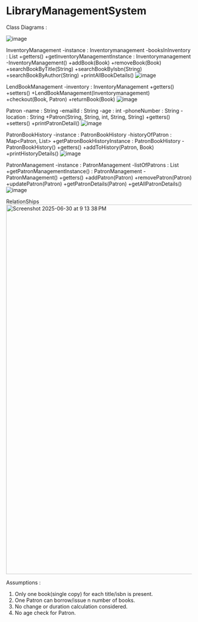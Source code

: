 # LibraryManagementSystem

Class Diagrams :


![image](https://github.com/user-attachments/assets/9d759a08-2390-4779-ae58-917c1bd1db99)

InventoryManagement
-instance : Inventorymanagement
-booksInInventory : List<Book>
+getters()
+getInventoryManagementInstance : Inventorymanagement
-InventoryManagement()
+addBook(Book)
+removeBook(Book)
+searchBookByTitle(String)
+searchBookByIsbn(String)
+searchBookByAuthor(String)
+printAllBookDetails()
![image](https://github.com/user-attachments/assets/77c74958-1279-415d-8d5a-016af8a4a7cb)

LendBookManagement
-inventory : InventoryManagement
+getters()
+setters()
+LendBookManagement(Inventorymanagement)
+checkout(Book, Patron)
+returnBook(Book)
![image](https://github.com/user-attachments/assets/dce9c090-5d3e-4ae5-86db-ce7811aeb87a)

Patron
-name : String
-emailId : String
-age : int
-phoneNumber : String
-location : String
+Patron(String, String, int, String, String)
+getters()
+setters()
+printPatronDetail()
![image](https://github.com/user-attachments/assets/bf581ded-beb9-440d-b5e2-e20f24e423f0)

PatronBookHistory
-instance : PatronBookHistory
-historyOfPatron : Map<Patron, List<Book>>
+getPatronBookHistoryInstance : PatronBookHistory
-PatronBookHistory()
+getters()
+addToHistory(Patron, Book)
+printHistoryDetails()
![image](https://github.com/user-attachments/assets/e5ddf855-6817-4242-851e-5fc98597ed1e)

PatronManagement
-instance : PatronManagement
-listOfPatrons : List<patron>
+getPatronManagementInstance() : PatronManagement
-PatronManagement()
+getters()
+addPatron(Patron)
+removePatron(Patron)
+updatePatron(Patron)
+getPatronDetails(Patron)
+getAllPatronDetails()
![image](https://github.com/user-attachments/assets/531bf34a-cf8d-4ddc-818e-c2ee798f5c5d)



RelationShips
<img width="1001" alt="Screenshot 2025-06-30 at 9 13 38 PM" src="https://github.com/user-attachments/assets/68de1d1c-b6dd-4641-9721-5f0134c4403e" />


Assumptions :

1. Only one book(single copy) for each title/isbn is present.
2. One Patron can borrow/issue n number of books.
3. No change or duration calculation considered.
4. No age check for Patron.







